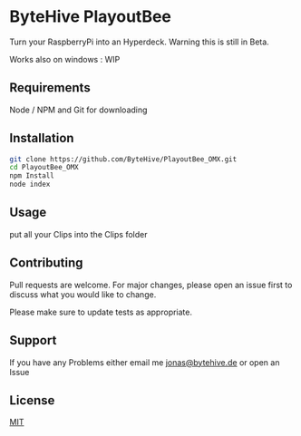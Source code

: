 # ByteHive PlayoutBee

Turn your RaspberryPi into an Hyperdeck.
Warning this is still in Beta.

Works also on windows : WIP

## Requirements
Node / NPM and Git for downloading
## Installation



```bash
git clone https://github.com/ByteHive/PlayoutBee_OMX.git
cd PlayoutBee_OMX
npm Install
node index
```

## Usage

put all your Clips into the Clips folder


## Contributing
Pull requests are welcome. For major changes, please open an issue first to discuss what you would like to change.

Please make sure to update tests as appropriate.
## Support
If you have any Problems either email me jonas@bytehive.de  or open an Issue
## License
[MIT](https://choosealicense.com/licenses/mit/)
